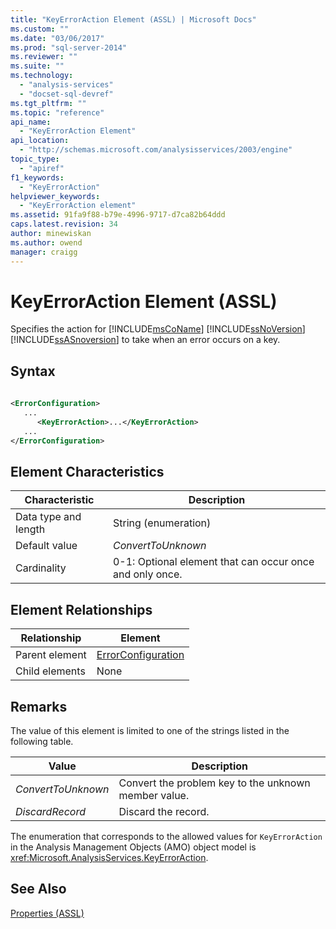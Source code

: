 ```yaml
---
title: "KeyErrorAction Element (ASSL) | Microsoft Docs"
ms.custom: ""
ms.date: "03/06/2017"
ms.prod: "sql-server-2014"
ms.reviewer: ""
ms.suite: ""
ms.technology: 
  - "analysis-services"
  - "docset-sql-devref"
ms.tgt_pltfrm: ""
ms.topic: "reference"
api_name: 
  - "KeyErrorAction Element"
api_location: 
  - "http://schemas.microsoft.com/analysisservices/2003/engine"
topic_type: 
  - "apiref"
f1_keywords: 
  - "KeyErrorAction"
helpviewer_keywords: 
  - "KeyErrorAction element"
ms.assetid: 91fa9f88-b79e-4996-9717-d7ca82b64ddd
caps.latest.revision: 34
author: minewiskan
ms.author: owend
manager: craigg
---
```

# KeyErrorAction Element (ASSL)
  Specifies the action for [!INCLUDE[msCoName](../../../includes/msconame-md.md)] [!INCLUDE[ssNoVersion](../../../includes/ssnoversion-md.md)] [!INCLUDE[ssASnoversion](../../../includes/ssasnoversion-md.md)] to take when an error occurs on a key.  
  
## Syntax  
  
```xml  
  
<ErrorConfiguration>  
   ...  
      <KeyErrorAction>...</KeyErrorAction>  
   ...  
</ErrorConfiguration>  
```  
  
## Element Characteristics  
  
|Characteristic|Description|  
|--------------------|-----------------|  
|Data type and length|String (enumeration)|  
|Default value|*ConvertToUnknown*|  
|Cardinality|0-1: Optional element that can occur once and only once.|  
  
## Element Relationships  
  
|Relationship|Element|  
|------------------|-------------|  
|Parent element|[ErrorConfiguration](../objects/errorconfiguration-element-assl.md)|  
|Child elements|None|  
  
## Remarks  
 The value of this element is limited to one of the strings listed in the following table.  
  
|Value|Description|  
|-----------|-----------------|  
|*ConvertToUnknown*|Convert the problem key to the unknown member value.|  
|*DiscardRecord*|Discard the record.|  
  
 The enumeration that corresponds to the allowed values for `KeyErrorAction` in the Analysis Management Objects (AMO) object model is <xref:Microsoft.AnalysisServices.KeyErrorAction>.  
  
## See Also  
 [Properties &#40;ASSL&#41;](properties-assl.md)  
  
  
